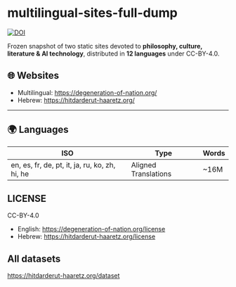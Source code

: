 # multilingual-sites-full-dump
[![DOI](https://zenodo.org/badge/1021100223.svg)](https://doi.org/10.5281/zenodo.16001641)

Frozen snapshot of two static sites devoted to **philosophy, culture, literature & AI technology**, distributed in **12 languages** under CC-BY-4.0.

## 🌐 Websites
- Multilingual: https://degeneration-of-nation.org/
- Hebrew: https://hitdarderut-haaretz.org/
---

## 🌍 Languages
| ISO | Type | Words |
|-----|----------|--------|
| en, es, fr, de, pt, it, ja, ru, ko, zh, hi, he | Aligned Translations | ~16M |

## LICENSE
CC-BY-4.0
- English: https://degeneration-of-nation.org/license
- Hebrew: https://hitdarderut-haaretz.org/license

## All datasets
https://hitdarderut-haaretz.org/dataset
